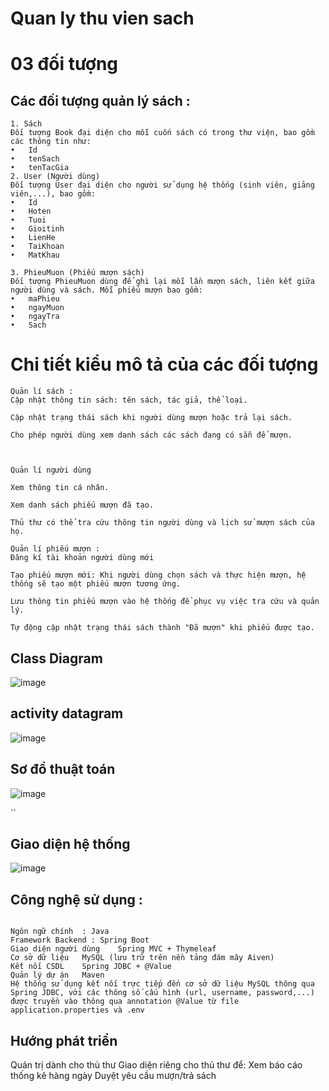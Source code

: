 # Quan ly thu vien sach 

# 03 đối tượng




## Các đối tượng quản lý sách  : 
```
1. Sách
Đối tượng Book đại diện cho mỗi cuốn sách có trong thư viện, bao gồm các thông tin như:
•	Id 
•	tenSach
•	tenTacGia
2. User (Người dùng)
Đối tượng User đại diện cho người sử dụng hệ thống (sinh viên, giảng viên,...), bao gồm:
•	Id 
•	Hoten
•	Tuoi
•	Gioitinh
•	LienHe
•	TaiKhoan
•	MatKhau

3. PhieuMuon (Phiếu mượn sách)
Đối tượng PhieuMuon dùng để ghi lại mỗi lần mượn sách, liên kết giữa người dùng và sách. Mỗi phiếu mượn bao gồm:
•	maPhieu
•	ngayMuon
•	ngayTra
•	Sach 

```
# Chi tiết kiểu mô tả của các đối tượng
```
Quản lí sách : 
Cập nhật thông tin sách: tên sách, tác giả, thể loại.

Cập nhật trạng thái sách khi người dùng mượn hoặc trả lại sách.

Cho phép người dùng xem danh sách các sách đang có sẵn để mượn.



Quản lí người dùng

Xem thông tin cá nhân.

Xem danh sách phiếu mượn đã tạo.

Thủ thư có thể tra cứu thông tin người dùng và lịch sử mượn sách của họ.

Quản lí phiếu mượn :
Đăng kí tài khoản người dùng mới

Tạo phiếu mượn mới: Khi người dùng chọn sách và thực hiện mượn, hệ thống sẽ tạo một phiếu mượn tương ứng.

Lưu thông tin phiếu mượn vào hệ thống để phục vụ việc tra cứu và quản lý.

Tự động cập nhật trạng thái sách thành "Đã mượn" khi phiếu được tạo.
```

## Class Diagram
![image](https://github.com/user-attachments/assets/4230702c-3deb-4d8d-847f-70bdb002ccbe)


## activity datagram 

![image](https://github.com/user-attachments/assets/517af5d5-7f59-4415-bba5-61a0efcdaaf9)

                 
## Sơ đồ thuật toán
![image](https://github.com/user-attachments/assets/d10beff7-8871-4a66-9715-d6c1ff3a5734)

``

 
## Giao diện hệ thống 
![image](https://github.com/user-attachments/assets/b15ac7ab-ace9-46c6-878b-807c38b5dc25)


## Công nghệ sử dụng : 
```

Ngôn ngữ chính	: Java
Framework Backend :	Spring Boot
Giao diện người dùng	Spring MVC + Thymeleaf
Cơ sở dữ liệu	MySQL (lưu trữ trên nền tảng đám mây Aiven)
Kết nối CSDL	Spring JDBC + @Value 
Quản lý dự án	Maven
Hệ thống sử dụng kết nối trực tiếp đến cơ sở dữ liệu MySQL thông qua Spring JDBC, với các thông số cấu hình (url, username, password,...) được truyền vào thông qua annotation @Value từ file application.properties và .env
```
## Hướng phát triển
Quản trị dành cho thủ thư
Giao diện riêng cho thủ thư để:
Xem báo cáo thống kê hàng ngày
Duyệt yêu cầu mượn/trả sách 


